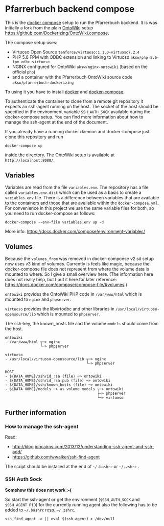 # Pfarrerbuch backend compose

This is the [docker compose](https://docs.docker.com/compose/) setup to run the Pfarrerbuch backend.
It is was initially a fork from the plain [OntoWiki](http://ontowiki.net/) setup https://github.com/Dockerizing/OntoWiki.compose.

The compose setup uses:
- Virtuoso Open Source `tenforce/virtuoso:1.1.0-virtuoso7.2.4`
- PHP 5.6 FPM with ODBC extension and linking to Virtuoso `aksw/php-5.6-fpm-odbc-virtuoso`
- NGINX configured for OntoWiki `aksw/nginx-ontowiki` (based on the official `php`)
- and a container with the Pfarrerbuch OntoWiki source code `aksw/pfarrerbuch-dockerizing`

To using it you have to install [docker](https://www.docker.com/community-edition) and [docker-compose](https://docs.docker.com/compose/install/).

To authenticate the container to clone from a remote git repository it expects an ssh-agent running on the host.
The socket of the host should be specified in the environment variable `SSH_AUTH_SOCK` available during the docker-compose setup.
You can find more information about how to manage the ssh-agent at the end of the document.


If you already have a running docker daemon and docker-compose just clone this repository and run

    docker-compose up

inside the directory. The OntoWiki setup is available at `http://localhost:8080/`.

## Variables

Variables are read from the file `variables.env`.
The repository has a file called `variables.env.dist` which can be used as a basis to create a `variables.env` file.
There is a difference between variables that are available to the containers and those that are available within the `docker-compose.yml`.
For convenience in this project we use the same variable files for both, so you need to run docker-compose as follows:

    docker-compose --env-file variables.env up -d

More info: https://docs.docker.com/compose/environment-variables/

## Volumes

Because the `volumes_from` was removed in docker-compoese v2 sit setup now uses v3 kind of volumes. Currently is feels like magic, because the docker-compose file does not represent from where the volume data is mounted to where. So I give a small overview here. (The information here does not really help, but I put it here for later reference: https://docs.docker.com/compose/compose-file/#volumes.)

`ontowiki` provides the OntoWiki PHP code in `/var/www/html` which is mounted to `nginx` and `phpserver`.

`virtuoso` provides the libvirtodbc and other libraries in `/usr/local/virtuoso-opensource/lib` which is mounted to `phpserver`.

The ssh-key, the known_hosts file and the volume `models` should come from the host.

```
ontowiki
- /var/www/html ┬─> nginx
                └─> phpserver

virtuoso
- /usr/local/virtuoso-opensource/lib ┬─> nginx
                                     └─> phpserver

HOST
- ${DATA_HOME}/ssh/id_rsa (file) ─> ontowiki
- ${DATA_HOME}/ssh/id_rsa.pub (file) ─> ontowiki
- ${DATA_HOME}/ssh/known_hosts (file) ─> ontowiki
- ${DATA_HOME}/models ─> as volume models ┬─> ontowiki
                                          ├─> phpserver
                                          └─> virtuoso
```

## Further information

### How to manage the ssh-agent

Read:

- http://blog.joncairns.com/2013/12/understanding-ssh-agent-and-ssh-add/
- https://github.com/wwalker/ssh-find-agent

The script should be installed at the end of `~/.bashrc` or `~/.zshrc` .

### SSH Auth Sock

**Somehow this does not work :-(**

So start the ssh-agent or get the environment (`$SSH_AUTH_SOCK` and `$SSH_AGENT_PID`) for the currently running agent also the following has to be added to `~/.bashrc` resp. `~/.zshrc`.

    ssh_find_agent -a || eval $(ssh-agent) > /dev/null
